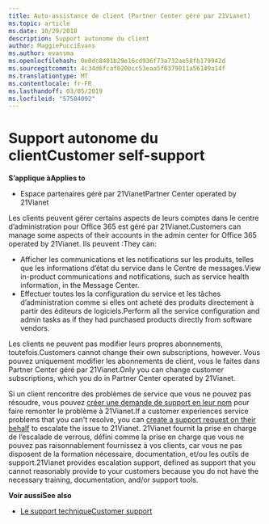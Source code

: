 ```yaml
---
title: Auto-assistance de client (Partner Center géré par 21Vianet)
ms.topic: article
ms.date: 10/29/2018
description: Support autonome du client
author: MaggiePucciEvans
ms.author: evansma
ms.openlocfilehash: 0e0dc8401b29e16cd936f73a732ae58fb179942d
ms.sourcegitcommit: 4c34d6fcaf020bcc53eaa5f0379011a56149a14f
ms.translationtype: MT
ms.contentlocale: fr-FR
ms.lasthandoff: 03/05/2019
ms.locfileid: "57584092"
---
```

# <a name="customer-self-support"></a><span data-ttu-id="3a25d-103">Support autonome du client</span><span class="sxs-lookup"><span data-stu-id="3a25d-103">Customer self-support</span></span>

<span data-ttu-id="3a25d-104">**S’applique à**</span><span class="sxs-lookup"><span data-stu-id="3a25d-104">**Applies to**</span></span>

-   <span data-ttu-id="3a25d-105">Espace partenaires géré par 21Vianet</span><span class="sxs-lookup"><span data-stu-id="3a25d-105">Partner Center operated by 21Vianet</span></span>

<span data-ttu-id="3a25d-106">Les clients peuvent gérer certains aspects de leurs comptes dans le centre d’administration pour Office 365 est géré par 21Vianet.</span><span class="sxs-lookup"><span data-stu-id="3a25d-106">Customers can manage some aspects of their accounts in the admin center for Office 365 operated by 21Vianet.</span></span> <span data-ttu-id="3a25d-107">Ils peuvent :</span><span class="sxs-lookup"><span data-stu-id="3a25d-107">They can:</span></span>

-   <span data-ttu-id="3a25d-108">Afficher les communications et les notifications sur les produits, telles que les informations d’état du service dans le Centre de messages.</span><span class="sxs-lookup"><span data-stu-id="3a25d-108">View in-product communications and notifications, such as service health information, in the Message Center.</span></span>
-   <span data-ttu-id="3a25d-109">Effectuer toutes les la configuration du service et les tâches d’administration comme si elles ont acheté des produits directement à partir des éditeurs de logiciels.</span><span class="sxs-lookup"><span data-stu-id="3a25d-109">Perform all the service configuration and admin tasks as if they had purchased products directly from software vendors.</span></span> 

<span data-ttu-id="3a25d-110">Les clients ne peuvent pas modifier leurs propres abonnements, toutefois.</span><span class="sxs-lookup"><span data-stu-id="3a25d-110">Customers cannot change their own subscriptions, however.</span></span> <span data-ttu-id="3a25d-111">Vous pouvez uniquement modifier les abonnements de client, vous le faites dans Partner Center géré par 21Vianet.</span><span class="sxs-lookup"><span data-stu-id="3a25d-111">Only you can change customer subscriptions, which you do in Partner Center operated by 21Vianet.</span></span>

<span data-ttu-id="3a25d-112">Si un client rencontre des problèmes de service que vous ne pouvez pas résoudre, vous pouvez [créer une demande de support en leur nom](report-problems-on-behalf-of-a-customer.md) pour faire remonter le problème à 21Vianet.</span><span class="sxs-lookup"><span data-stu-id="3a25d-112">If a customer experiences service problems that you can't resolve, you can [create a support request on their behalf](report-problems-on-behalf-of-a-customer.md) to escalate the issue to 21Vianet.</span></span> <span data-ttu-id="3a25d-113">21Vianet fournit la prise en charge de l’escalade de verrous, défini comme la prise en charge que vous ne pouvez pas raisonnablement fournissez à vos clients, car vous ne pas disposent de la formation nécessaire, documentation, et/ou les outils de support.</span><span class="sxs-lookup"><span data-stu-id="3a25d-113">21Vianet provides escalation support, defined as support that you cannot reasonably provide to your customers because you do not have the necessary training, documentation, and/or support tools.</span></span>

<span data-ttu-id="3a25d-114">**Voir aussi**</span><span class="sxs-lookup"><span data-stu-id="3a25d-114">**See also**</span></span>

-   [<span data-ttu-id="3a25d-115">Le support technique</span><span class="sxs-lookup"><span data-stu-id="3a25d-115">Customer support</span></span>](customer-support.md)





 

 




